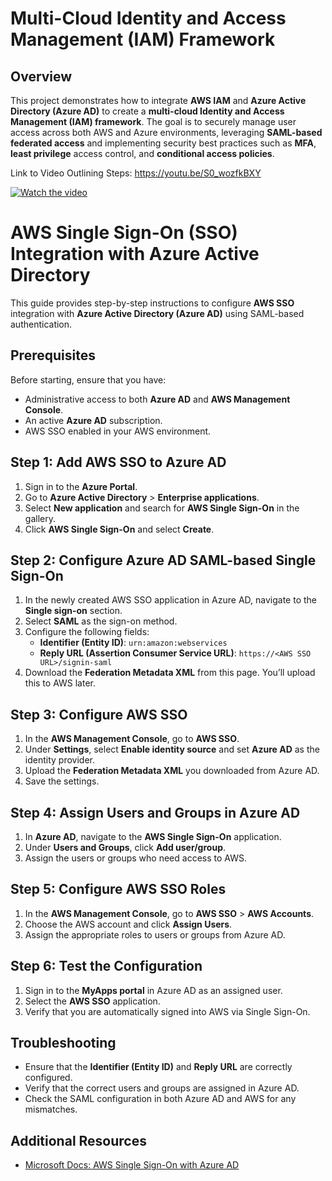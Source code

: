 # Multi-Cloud Identity and Access Management (IAM) Framework

## Overview

This project demonstrates how to integrate **AWS IAM** and **Azure Active Directory (Azure AD)** to create a **multi-cloud Identity and Access Management (IAM) framework**. The goal is to securely manage user access across both AWS and Azure environments, leveraging **SAML-based federated access** and implementing security best practices such as **MFA**, **least privilege** access control, and **conditional access policies**.

Link to Video Outlining Steps:
https://youtu.be/S0_wozfkBXY



[![Watch the video](https://img.youtube.com/vi/S0_wozfkBXY/hqdefault.jpg)](https://youtu.be/S0_wozfkBXY)



# AWS Single Sign-On (SSO) Integration with Azure Active Directory

This guide provides step-by-step instructions to configure **AWS SSO** integration with **Azure Active Directory (Azure AD)** using SAML-based authentication.

## Prerequisites

Before starting, ensure that you have:
- Administrative access to both **Azure AD** and **AWS Management Console**.
- An active **Azure AD** subscription.
- AWS SSO enabled in your AWS environment.

## Step 1: Add AWS SSO to Azure AD

1. Sign in to the **Azure Portal**.
2. Go to **Azure Active Directory** > **Enterprise applications**.
3. Select **New application** and search for **AWS Single Sign-On** in the gallery.
4. Click **AWS Single Sign-On** and select **Create**.

## Step 2: Configure Azure AD SAML-based Single Sign-On

1. In the newly created AWS SSO application in Azure AD, navigate to the **Single sign-on** section.
2. Select **SAML** as the sign-on method.
3. Configure the following fields:
   - **Identifier (Entity ID)**: `urn:amazon:webservices`
   - **Reply URL (Assertion Consumer Service URL)**: `https://<AWS SSO URL>/signin-saml`
4. Download the **Federation Metadata XML** from this page. You’ll upload this to AWS later.

## Step 3: Configure AWS SSO

1. In the **AWS Management Console**, go to **AWS SSO**.
2. Under **Settings**, select **Enable identity source** and set **Azure AD** as the identity provider.
3. Upload the **Federation Metadata XML** you downloaded from Azure AD.
4. Save the settings.

## Step 4: Assign Users and Groups in Azure AD

1. In **Azure AD**, navigate to the **AWS Single Sign-On** application.
2. Under **Users and Groups**, click **Add user/group**.
3. Assign the users or groups who need access to AWS.

## Step 5: Configure AWS SSO Roles

1. In the **AWS Management Console**, go to **AWS SSO** > **AWS Accounts**.
2. Choose the AWS account and click **Assign Users**.
3. Assign the appropriate roles to users or groups from Azure AD.

## Step 6: Test the Configuration

1. Sign in to the **MyApps portal** in Azure AD as an assigned user.
2. Select the **AWS SSO** application.
3. Verify that you are automatically signed into AWS via Single Sign-On.

## Troubleshooting

- Ensure that the **Identifier (Entity ID)** and **Reply URL** are correctly configured.
- Verify that the correct users and groups are assigned in Azure AD.
- Check the SAML configuration in both Azure AD and AWS for any mismatches.

## Additional Resources

- [Microsoft Docs: AWS Single Sign-On with Azure AD](https://learn.microsoft.com/en-us/entra/identity/saas-apps/aws-single-sign-on-tutorial)

